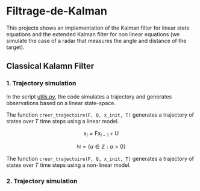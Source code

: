 # Filtrage-de-Kalman

This projects shows an implementation of the Kalman filter for linear state equations and the extended Kalman filter for non linear equations (we simulate the case of a radar that measures the angle and distance of the target).   

## Classical Kalamn Filter

### 1. Trajectory simulation 

In the script [utils.py](utils.py), the code simulates a trajectory and generates observations based on a linear state-space. 

The function `creer_trajectoire(F, Q, x_init, T)` generates a trajectory of states over 𝑇 time steps using a linear model. 

$$\mathsf{x}_i = \mathsf{F}\mathsf{x}_{i-1} + \mathsf{U}$$

$$\mathbb{N} = \{ a \in \mathbb{Z} : a > 0 \}$$


The function `creer_trajectoire(F, Q, x_init, T)` generates a trajectory of states over 𝑇 time steps using a non-linear model.

### 2. Trajectory simulation 
